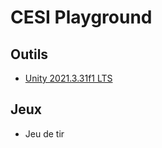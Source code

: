 # CESI Playground

## Outils

- [Unity 2021.3.31f1 LTS](https://unity.com/fr)


## Jeux
- Jeu de tir


